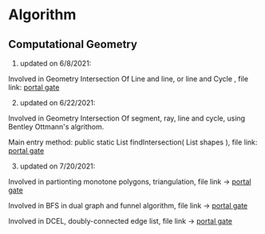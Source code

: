 # Algorithm
## Computational Geometry

1. updated on 6/8/2021:

Involved in Geometry Intersection Of Line and line, or line and Cycle
, file link: [portal gate](https://github.com/fengkeyleaf/Algorithm/tree/main/ComputationalGeometry/IntersectionOfLineOrCycle/myLibraries)

2. updated on 6/22/2021:

Involved in Geometry Intersection Of segment, ray, line and cycle, using Bentley Ottmann's algrithom.

Main entry method: public static List<EventPoint2D> findIntersection( List<IntersectionShape> shapes ), file link: [portal gate](https://github.com/fengkeyleaf/Algorithm/blob/main/ComputationalGeometry/BentleyOttmann/myLibraries/util/geometry/tools/GeometricIntersection.java)
  
3. updated on 7/20/2021:
  
  Involved in partionting monotone polygons, triangulation, file link -> [portal gate](https://github.com/fengkeyleaf/Algorithm/blob/main/ComputationalGeometry/ApplicationOfTriangulation/myLibraries/util/geometry/tools/MonotonePolygons.java)
  
  Involved in BFS in dual graph and funnel algorithm, file link -> [portal gate](https://github.com/fengkeyleaf/Algorithm/blob/main/ComputationalGeometry/ApplicationOfTriangulation/myLibraries/util/graph/tools/SingleShortestPath.java)
  
  Involved in DCEL, doubly-connected edge list, file link -> [portal gate](https://github.com/fengkeyleaf/Algorithm/tree/main/ComputationalGeometry/ApplicationOfTriangulation/myLibraries/util/geometry/DCEL)
